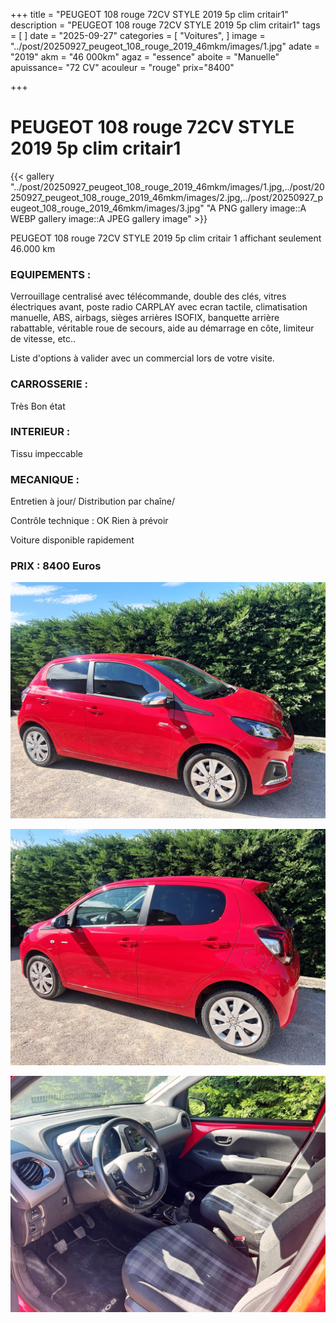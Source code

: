 +++
title = "PEUGEOT 108 rouge 72CV STYLE 2019 5p clim critair1"
description = "PEUGEOT 108 rouge 72CV STYLE 2019 5p clim critair1"
tags = [
]
date = "2025-09-27"
categories = [
    "Voitures",
]
image = "../post/20250927_peugeot_108_rouge_2019_46mkm/images/1.jpg"
adate = "2019"
akm = "46 000km"
agaz = "essence"
aboite = "Manuelle"
apuissance= "72 CV"
acouleur = "rouge"
prix="8400"

+++

# PEUGEOT 108 rouge 72CV STYLE 2019 5p clim critair1

{{< gallery "../post/20250927_peugeot_108_rouge_2019_46mkm/images/1.jpg,../post/20250927_peugeot_108_rouge_2019_46mkm/images/2.jpg,../post/20250927_peugeot_108_rouge_2019_46mkm/images/3.jpg" "A PNG gallery image::A WEBP gallery image::A JPEG gallery image" >}}


PEUGEOT 108 rouge 72CV STYLE 2019 5p clim critair 1 affichant seulement 46.000 km

### EQUIPEMENTS :
Verrouillage centralisé avec télécommande, double des clés, vitres électriques avant, poste radio CARPLAY avec ecran tactile, climatisation manuelle, ABS, airbags, sièges arrières ISOFIX, banquette arrière rabattable, véritable roue de secours, aide au démarrage en côte, limiteur de vitesse, etc..


Liste d'options à valider avec un commercial lors de votre visite.


### CARROSSERIE :
Très Bon état 


### INTERIEUR :
Tissu impeccable

### MECANIQUE :
Entretien à jour/
Distribution par chaîne/



Contrôle technique : OK
Rien à prévoir


Voiture disponible rapidement


### PRIX : 8400 Euros


<!-- more -->


![](images/1.jpg)

![](images/2.jpg)

![](images/3.jpg)

